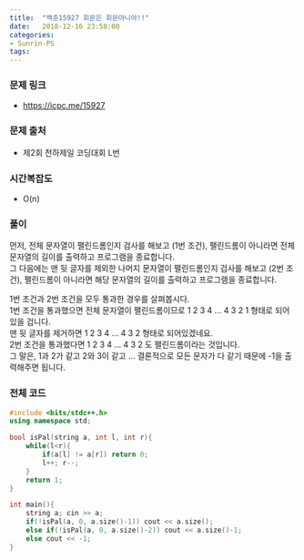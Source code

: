```yaml
---
title:  "백준15927 회문은 회문아니야!!"
date:   2018-12-16 23:58:00
categories:
- Sunrin-PS
tags:
---
```


### 문제 링크
* https://icpc.me/15927

### 문제 출처
* 제2회 천하제일 코딩대회 L번

### 시간복잡도
* O(n)

### 풀이
먼저, 전체 문자열이 팰린드롬인지 검사를 해보고 (1번 조건), 팰린드롬이 아니라면 전체 문자열의 길이를 출력하고 프로그램을 종료합니다.<br>
그 다음에는 맨 뒷 글자를 제외한 나머지 문자열이 팰린드롬인지 검사를 해보고 (2번 조건), 팰린드롬이 아니라면 해당 문자열의 길이를 출력하고 프로그램을 종료합니다.

1번 조건과 2번 조건을 모두 통과한 경우를 살펴봅시다.<br>
1번 조건을 통과했으면 전체 문자열이 팰린드롬이므로 1 2 3 4 ... 4 3 2 1 형태로 되어있을 겁니다.<br>
맨 뒷 글자를 제거하면 1 2 3 4 ... 4 3 2 형태로 되어있겠네요.<br>
2번 조건을 통과했다면 1 2 3 4 ... 4 3 2 도 팰린드롬이라는 것입니다.<br>
그 말은, 1과 2가 같고 2와 3이 같고 ... 결론적으로 모든 문자가 다 같기 때문에 -1을 출력해주면 됩니다.

### 전체 코드
```cpp
#include <bits/stdc++.h>
using namespace std;

bool isPal(string a, int l, int r){
	while(l<r){
		if(a[l] != a[r]) return 0;
		l++; r--;
	}
	return 1;
}

int main(){
	string a; cin >> a;
	if(!isPal(a, 0, a.size()-1)) cout << a.size();
	else if(!isPal(a, 0, a.size()-2)) cout << a.size()-1;
	else cout << -1;
}
```
